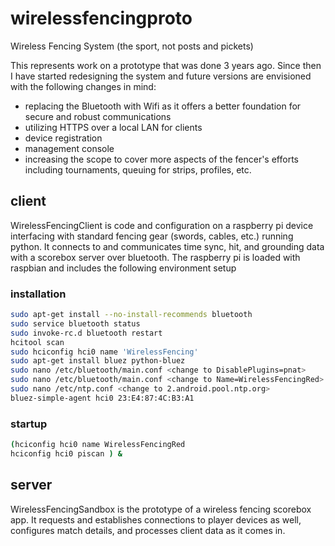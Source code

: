 # wirelessfencingproto
Wireless Fencing System (the sport, not posts and pickets)

This represents work on a prototype that was done 3 years ago. Since then I have started redesigning the system and future versions are envisioned with the following changes in mind:
  
  * replacing the Bluetooth with Wifi as it offers a better foundation for secure and robust communications
  * utilizing HTTPS over a local LAN for clients
  * device registration
  * management console
  * increasing the scope to cover more aspects of the fencer's efforts including tournaments, queuing for strips, profiles, etc.

## client
WirelessFencingClient is code and configuration on a raspberry pi device interfacing with standard fencing gear (swords, cables, etc.) running python. It connects to and communicates time sync, hit, and grounding data with a scorebox server over bluetooth. The raspberry pi is loaded with raspbian and includes the following environment setup

### installation
```bash
sudo apt-get install --no-install-recommends bluetooth
sudo service bluetooth status
sudo invoke-rc.d bluetooth restart
hcitool scan
sudo hciconfig hci0 name 'WirelessFencing'
sudo apt-get install bluez python-bluez
sudo nano /etc/bluetooth/main.conf <change to DisablePlugins=pnat>
sudo nano /etc/bluetooth/main.conf <change to Name=WirelessFencingRed>
sudo nano /etc/ntp.conf <change to 2.android.pool.ntp.org>
bluez-simple-agent hci0 23:E4:87:4C:B3:A1
```

### startup
```bash
(hciconfig hci0 name WirelessFencingRed
hciconfig hci0 piscan ) &
```

## server
WirelessFencingSandbox is the prototype of a wireless fencing scorebox app. It requests and establishes connections to player devices as well, configures match details, and processes client data as it comes in.

